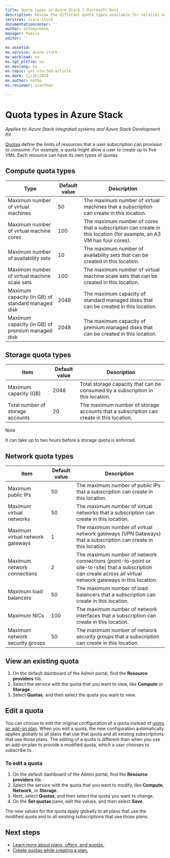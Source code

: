 ```yaml
---
title: Quota types in Azure Stack | Microsoft Docs
description: Review the different quota types available for services and resources in Azure Stack.
services: azure-stack
documentationcenter: ''
author: sethmanheim
manager: femila
editor: ''

ms.assetid: 
ms.service: azure-stack
ms.workload: na
ms.tgt_pltfrm: na
ms.devlang: na
ms.topic: get-started-article
ms.date: 11/15/2018
ms.author: sethm
ms.reviewer: xiaofmao

---
```

# Quota types in Azure Stack

*Applies to: Azure Stack integrated systems and Azure Stack Development Kit*

[Quotas](azure-stack-plan-offer-quota-overview.md#plans) define the limits of resources that a user subscription can provision or consume. For example, a quota might allow a user to create up to five VMs. Each resource can have its own types of quotas.

## Compute quota types 
| **Type** | **Default value** | **Description** |
| --- | --- | --- |
| Maximum number of virtual machines | 50 | The maximum number of virtual machines that a subscription can create in this location. |
| Maximum number of virtual machine cores | 100 | The maximum number of cores that a subscription can create in this location (for example, an A3 VM has four cores). |
| Maximum number of availability sets | 10 | The maximum number of availability sets that can be created in this location. |
| Maximum number of virtual machine scale sets | 100 | The maximum number of virtual machine scale sets that can be created in this location. |
| Maximum capacity (in GB) of standard managed disk | 2048 | The maximum capacity of standard managed disks that can be created in this location. |
| Maximum capacity (in GB) of premium managed disk | 2048 | The maximum capacity of premium managed disks that can be created in this location. |

## Storage quota types 
| **Item** | **Default value** | **Description** |
| --- | --- | --- |
| Maximum capacity (GB) |2048 |Total storage capacity that can be consumed by a subscription in this location. |
| Total number of storage accounts |20 |The maximum number of storage accounts that a subscription can create in this location. |

> [!NOTE]  
> It can take up to two hours before a storage quota is enforced.


## Network quota types
| **Item** | **Default value** | **Description** |
| --- | --- | --- |
| Maximum public IPs |50 |The maximum number of public IPs that a subscription can create in this location. |
| Maximum virtual networks |50 |The maximum number of virtual networks that a subscription can create in this location. |
| Maximum virtual network gateways |1 |The maximum number of virtual network gateways (VPN Gateways) that a subscription can create in this location. |
| Maximum network connections |2 |The maximum number of network connections (point-to-point or site-to-site) that a subscription can create across all virtual network gateways in this location. |
| Maximum load balancers |50 |The maximum number of load balancers that a subscription can create in this location. |
| Maximum NICs |100 |The maximum number of network interfaces that a subscription can create in this location. |
| Maximum network security groups |50 |The maximum number of network security groups that a subscription can create in this location. |

## View an existing quota
1. On the default dashboard of the Admin portal, find the **Resource providers** tile.
2. Select the service with the quota that you want to view, like **Compute** or **Storage**.
3. Select **Quotas**, and then select the quota you want to view.


## Edit a quota  
You can choose to edit the original configuration of a quota instead of [using an add-on plan](create-add-on-plan.md). When you edit a quota, the new configuration automatically applies globally to all plans that use that quota and all existing subscriptions that use those plans. The editing of a quota is different than when you use an add-on plan to provide a modified quota, which a user chooses to subscribe to. 

### To edit a quota  
1. On the default dashboard of the Admin portal, find the **Resource providers** tile.
2. Select the service with the quota that you want to modify, like **Compute**, **Network**, or **Storage**.
3. Next, select **Quotas**, and then select the quota you want to change.
4. On the **Set quotas** pane, edit the values, and then select **Save**. 

The new values for the quota apply globally to all plans that use the modified quota and to all existing subscriptions that use those plans. 



## Next steps

- [Learn more about plans, offers, and quotas.](azure-stack-plan-offer-quota-overview.md)
- [Create quotas while creating a plan.](azure-stack-create-plan.md)
